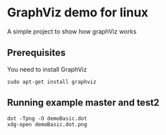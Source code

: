 # GraphViz demo for linux

A simple project to show how graphViz works

## Prerequisites
You need to install GraphViz
```
sudo apt-get install graphviz
```


## Running example master and test2

```
dot -Tpng -O demoBasic.dot
xdg-open demoBasic.dot.png
```
